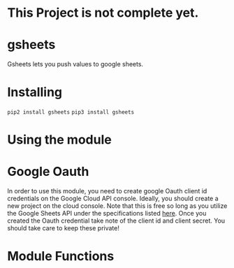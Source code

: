 # This Project is not complete yet.
# gsheets
Gsheets lets you push values to google sheets.


# Installing 
`pip2 install gsheets`
`pip3 install gsheets`

# Using the module

# Google Oauth
In order to use this module, you need to create google Oauth client id credentials on the Google Cloud API console. Ideally, you should create a new project on the cloud console. Note that this is free so long as you utilize the Google Sheets API under the specifications listed [here](https://developers.google.com/sheets/api/limits). Once you created the Oauth credential take note of the client id and client secret. You should take care to keep these private!

# Module Functions



